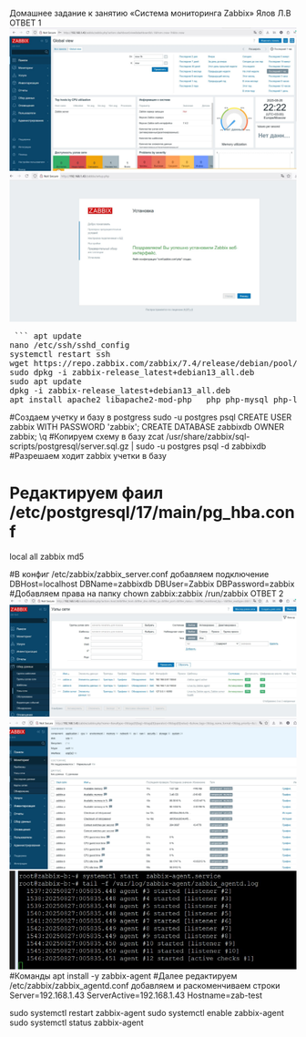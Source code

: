 Домашнее задание к занятию «Система мониторинга Zabbix» Ялов Л.В
ОТВЕТ 1
![alt text](https://github.com/lyalov/zabbix/blob/main/login.jpg)
![alt text](https://github.com/lyalov/zabbix/blob/main/start_zabbix-server.jpg)


<pre> ``` apt update
nano /etc/ssh/sshd_config
systemctl restart ssh
wget https://repo.zabbix.com/zabbix/7.4/release/debian/pool/main/z/zabbix-release/zabbix-release_latest+debian13_all.deb
sudo dpkg -i zabbix-release_latest+debian13_all.deb
sudo apt update
dpkg -i zabbix-release_latest+debian13_all.deb
apt install apache2 libapache2-mod-php   php php-mysql php-ldap php-bcmath php-mbstring php-gd php-xml ``` </pre>


#Создаем учетку и базу в postgress
sudo -u postgres psql
CREATE USER zabbix WITH PASSWORD 'zabbix';
CREATE DATABASE zabbixdb OWNER zabbix;
\q
#Копируем схему в базу 
zcat /usr/share/zabbix/sql-scripts/postgresql/server.sql.gz | sudo -u postgres psql -d zabbixdb
#Разрешаем ходит zabbix учетки в базу
# Редактируем фаил /etc/postgresql/17/main/pg_hba.conf

local   all             zabbix                                  md5

#В конфиг  /etc/zabbix/zabbix_server.conf добавляем подключение
DBHost=localhost
DBName=zabbixdb
DBUser=Zabbix
DBPassword=zabbix
#Добавляем права на папку 
chown zabbix:zabbix /run/zabbix
ОТВЕТ 2
![alt text](https://github.com/lyalov/zabbix/blob/main/agents.jpg)
![alt text](https://github.com/lyalov/zabbix/blob/main/statistic.jpg)
![alt text](https://github.com/lyalov/zabbix/blob/main/log_zabbix-b.jpg)
#Команды 
 apt install -y zabbix-agent
#Далее редактируем /etc/zabbix/zabbix_agentd.conf добавляем и раскоменчиваем строки 
Server=192.168.1.43
ServerActive=192.168.1.43
Hostname=zab-test


  sudo systemctl restart zabbix-agent
  sudo systemctl enable zabbix-agent
  sudo systemctl status zabbix-agent
